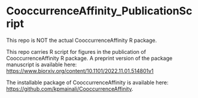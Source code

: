 # CooccurrenceAffinity_PublicationScript
This repo is NOT the actual CooccurrenceAffinity R package. 

This repo carries R script for figures in the publication of CooccurrenceAffinity R package. A preprint version of the package manuscript is available here:
https://www.biorxiv.org/content/10.1101/2022.11.01.514801v1

The installable package of CooccurrenceAffinity is available here: https://github.com/kpmainali/CooccurrenceAffinity.
